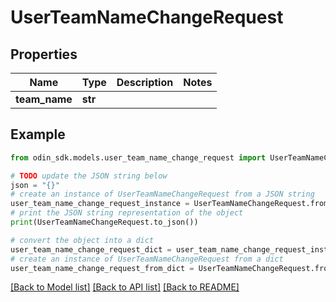 # UserTeamNameChangeRequest


## Properties

Name | Type | Description | Notes
------------ | ------------- | ------------- | -------------
**team_name** | **str** |  | 

## Example

```python
from odin_sdk.models.user_team_name_change_request import UserTeamNameChangeRequest

# TODO update the JSON string below
json = "{}"
# create an instance of UserTeamNameChangeRequest from a JSON string
user_team_name_change_request_instance = UserTeamNameChangeRequest.from_json(json)
# print the JSON string representation of the object
print(UserTeamNameChangeRequest.to_json())

# convert the object into a dict
user_team_name_change_request_dict = user_team_name_change_request_instance.to_dict()
# create an instance of UserTeamNameChangeRequest from a dict
user_team_name_change_request_from_dict = UserTeamNameChangeRequest.from_dict(user_team_name_change_request_dict)
```
[[Back to Model list]](../README.md#documentation-for-models) [[Back to API list]](../README.md#documentation-for-api-endpoints) [[Back to README]](../README.md)


